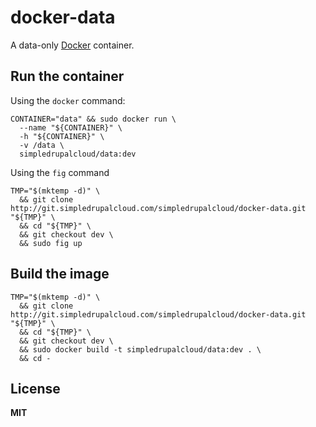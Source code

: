# docker-data

A data-only [Docker](https://docker.com/) container.

## Run the container

Using the `docker` command:

    CONTAINER="data" && sudo docker run \
      --name "${CONTAINER}" \
      -h "${CONTAINER}" \
      -v /data \
      simpledrupalcloud/data:dev
      
Using the `fig` command

    TMP="$(mktemp -d)" \
      && git clone http://git.simpledrupalcloud.com/simpledrupalcloud/docker-data.git "${TMP}" \
      && cd "${TMP}" \
      && git checkout dev \
      && sudo fig up

## Build the image

    TMP="$(mktemp -d)" \
      && git clone http://git.simpledrupalcloud.com/simpledrupalcloud/docker-data.git "${TMP}" \
      && cd "${TMP}" \
      && git checkout dev \
      && sudo docker build -t simpledrupalcloud/data:dev . \
      && cd -

## License

**MIT**
